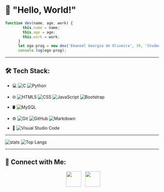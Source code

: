 # 👋 "Hello, World!"

``` js
function dev(name, age, work) {
        this.name = name;
        this.age = age;
        this.work = work;
      }
      let ego-prog = new dev('Emanoel Georgio de Oliveira', 39, 'Student');
      console.log(ego-prog);
```

---

## 🛠 Tech Stack:

- 💻
  ![C](https://img.shields.io/badge/-C-333333?style=flat&logo=C%2B%2B&logoColor=00599C)
  ![Python](https://img.shields.io/badge/-Python-333333?style=flat&logo=python)
  
- 🌐
  ![HTML5](https://img.shields.io/badge/-HTML5-333333?style=flat&logo=HTML5)
  ![CSS](https://img.shields.io/badge/-CSS-333333?style=flat&logo=CSS3&logoColor=1572B6)
  ![JavaScript](https://img.shields.io/badge/-JavaScript-333333?style=flat&logo=javascript)
  ![Bootstrap](https://img.shields.io/badge/-Bootstrap-333333?style=flat&logo=bootstrap&logoColor=563D7C)
- 🛢
  ![MySQL](https://img.shields.io/badge/-MySQL-333333?style=flat&logo=mysql)
- ⚙️
  ![Git](https://img.shields.io/badge/-Git-333333?style=flat&logo=git)
  ![GitHub](https://img.shields.io/badge/-GitHub-333333?style=flat&logo=github)
  ![Markdown](https://img.shields.io/badge/-Markdown-333333?style=flat&logo=markdown)
- 🔧
  ![Visual Studio Code](https://img.shields.io/badge/-Visual%20Studio%20Code-333333?style=flat&logo=visual-studio-code&logoColor=007ACC)

---

![stats](https://github-readme-stats.vercel.app/api?username=ego-prog&hide=stars&show_icons=true&theme=dracula&line_height=32)
![Top Langs](https://github-readme-stats.vercel.app/api/top-langs/?username=ego-prog&count_private=true&theme=dracula)

---
## :handshake: Connect with Me:

<p align="center">
&nbsp; <a href="https://www.linkedin.com/in/emanoel-oliveira/" target="_blank" rel="noopener noreferrer"><img src="https://img.icons8.com/plasticine/100/000000/linkedin.png" width="50" /></a>
&nbsp; <a href="mailto:emanoel.oliveira@fatec.sp.gov.br" target="_blank" rel="noopener noreferrer"><img src="https://img.icons8.com/plasticine/100/000000/new-post.png" width="50" /></a>
</p>

